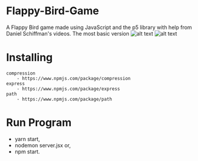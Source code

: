 # Flappy-Bird-Game

A Flappy Bird game made using JavaScript and the p5 library with help from 
Daniel Schiffman's videos. The most basic version 
![alt text](https://d.newsweek.com/en/full/228672/24-flappybird.jpg)
![alt text](https://psmag.com/.image/t_share/MTI3NTgyMjIwOTYwNjM1MzU4/flappy-bird.jpg)

# Installing
    compression
        - https://www.npmjs.com/package/compression
    express 
        - https://www.npmjs.com/package/express
    path
        - https://www.npmjs.com/package/path

# Run Program
- yarn start,
- nodemon server.jsx or,
- npm start.
